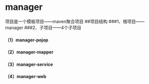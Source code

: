 # manager
项目是一个模板项目——maven聚合项目
##项目结构
###1、根项目——manager
###2、子项目——4个子项目
#### （1）manager-pojop
#### （2）manager-mapper
#### （3）manager-service
#### （4）manager-web